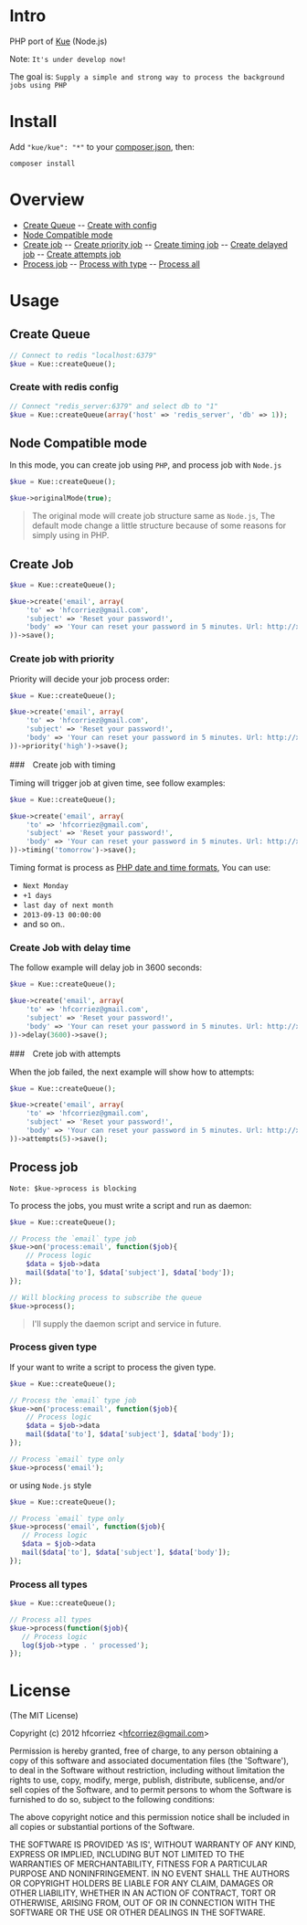 # Intro

PHP port of [Kue](https://github.com/LearnBoost/kue/) (Node.js)

Note: `It's under develop now!`

The goal is: `Supply a simple and strong way to process the background jobs using PHP`

# Install

Add `"kue/kue": "*"` to your [composer.json](http://getcomposer.org), then:

```
composer install
```

# Overview

- [Create Queue](#create-queue)
-- [Create with config](#create-with-redis-config)
- [Node Compatible mode](#node-compatible-mode)
- [Create job](#create-job)
-- [Create priority job](#create-job-with-priority)
-- [Create timing job](#create-job-with-timing)
-- [Create delayed job](#create-job-with-delay-time)
-- [Create attempts job](#create-job-with-attempts)
- [Process job](#process-job)
-- [Process with type](#Process-given-type)
-- [Process all](#Process-all-types)

# Usage

## Create Queue

```php
// Connect to redis "localhost:6379"
$kue = Kue::createQueue();
```

### Create with redis config

```php
// Connect "redis_server:6379" and select db to "1"
$kue = Kue::createQueue(array('host' => 'redis_server', 'db' => 1));
```

## Node Compatible mode

In this mode, you can create job using `PHP`, and process job with `Node.js`

```php
$kue = Kue::createQueue();

$kue->originalMode(true);
```

> The original mode will create job structure same as `Node.js`, The default mode change a little structure because of some reasons for simply using in PHP.

## Create Job

```php
$kue = Kue::createQueue();

$kue->create('email', array(
    'to' => 'hfcorriez@gmail.com',
    'subject' => 'Reset your password!',
    'body' => 'Your can reset your password in 5 minutes. Url: http://xxx/reset'
))->save();
```

### Create job with priority

Priority will decide your job process order:

```php
$kue = Kue::createQueue();

$kue->create('email', array(
    'to' => 'hfcorriez@gmail.com',
    'subject' => 'Reset your password!',
    'body' => 'Your can reset your password in 5 minutes. Url: http://xxx/reset'
))->priority('high')->save();
```

###　Create job with timing

Timing will trigger job at given time, see follow examples:

```php
$kue = Kue::createQueue();

$kue->create('email', array(
    'to' => 'hfcorriez@gmail.com',
    'subject' => 'Reset your password!',
    'body' => 'Your can reset your password in 5 minutes. Url: http://xxx/reset'
))->timing('tomorrow')->save();
```

Timing format is process as [PHP date and time formats](http://php.net/manual/en/datetime.formats.php), You can use:

- `Next Monday`
- `+1 days`
- `last day of next month`
- `2013-09-13 00:00:00`
- and so on..

### Create Job with delay time

The follow example will delay job in 3600 seconds:

```php
$kue = Kue::createQueue();

$kue->create('email', array(
    'to' => 'hfcorriez@gmail.com',
    'subject' => 'Reset your password!',
    'body' => 'Your can reset your password in 5 minutes. Url: http://xxx/reset'
))->delay(3600)->save();
```

###　Crete job with attempts

When the job failed, the next example will show how to attempts:

```php
$kue = Kue::createQueue();

$kue->create('email', array(
    'to' => 'hfcorriez@gmail.com',
    'subject' => 'Reset your password!',
    'body' => 'Your can reset your password in 5 minutes. Url: http://xxx/reset'
))->attempts(5)->save();
```

## Process job

`Note: $kue->process is blocking`

To process the jobs, you must write a script and run as daemon:

```php
$kue = Kue::createQueue();

// Process the `email` type job
$kue->on('process:email', function($job){
    // Process logic
    $data = $job->data
    mail($data['to'], $data['subject'], $data['body']);
});

// Will blocking process to subscribe the queue
$kue->process();
```

> I'll supply the daemon script and service in future.

### Process given type

If your want to write a script to process the given type.

```php
$kue = Kue::createQueue();

// Process the `email` type job
$kue->on('process:email', function($job){
    // Process logic
    $data = $job->data
    mail($data['to'], $data['subject'], $data['body']);
});

// Process `email` type only
$kue->process('email');
```

or using `Node.js` style

```php
$kue = Kue::createQueue();

// Process `email` type only
$kue->process('email', function($job){
   // Process logic
   $data = $job->data
   mail($data['to'], $data['subject'], $data['body']);
});
```

### Process all types

```php
$kue = Kue::createQueue();

// Process all types
$kue->process(function($job){
   // Process logic
   log($job->type . ' processed');
});
```

# License

(The MIT License)

Copyright (c) 2012 hfcorriez &lt;hfcorriez@gmail.com&gt;

Permission is hereby granted, free of charge, to any person obtaining
a copy of this software and associated documentation files (the
'Software'), to deal in the Software without restriction, including
without limitation the rights to use, copy, modify, merge, publish,
distribute, sublicense, and/or sell copies of the Software, and to
permit persons to whom the Software is furnished to do so, subject to
the following conditions:

The above copyright notice and this permission notice shall be
included in all copies or substantial portions of the Software.

THE SOFTWARE IS PROVIDED 'AS IS', WITHOUT WARRANTY OF ANY KIND,
EXPRESS OR IMPLIED, INCLUDING BUT NOT LIMITED TO THE WARRANTIES OF
MERCHANTABILITY, FITNESS FOR A PARTICULAR PURPOSE AND NONINFRINGEMENT.
IN NO EVENT SHALL THE AUTHORS OR COPYRIGHT HOLDERS BE LIABLE FOR ANY
CLAIM, DAMAGES OR OTHER LIABILITY, WHETHER IN AN ACTION OF CONTRACT,
TORT OR OTHERWISE, ARISING FROM, OUT OF OR IN CONNECTION WITH THE
SOFTWARE OR THE USE OR OTHER DEALINGS IN THE SOFTWARE.